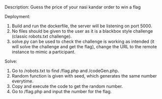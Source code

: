 Description: Guess the price of your nasi kandar order to win a flag

Deployment: 
1) Build and run the dockerfile, the server will be listening on port 5000.
2) No files should be given to the user as it is a blackbox style challenge (classic robots.txt challenge).
3) solve.py can be used to check the challenge is working as intended (it will solve the challenge and get the flag), change the URL to the remote instance to mimic a participant.

Solve: 
1) Go to /robots.txt to find /flag.php and /codeGen.php.
2) Random function is given with seed, which generates the same number everytime.
3) Copy and execute the code to get the random number.
4) Go to /flag.php and input the number for the flag.





